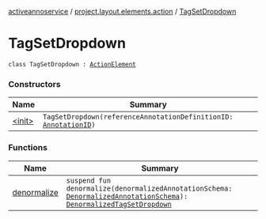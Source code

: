 [activeannoservice](../../index.md) / [project.layout.elements.action](../index.md) / [TagSetDropdown](./index.md)

# TagSetDropdown

`class TagSetDropdown : `[`ActionElement`](../-action-element/index.md)

### Constructors

| Name | Summary |
|---|---|
| [&lt;init&gt;](-init-.md) | `TagSetDropdown(referenceAnnotationDefinitionID: `[`AnnotationID`](../../annotationdefinition/-annotation-i-d.md)`)` |

### Functions

| Name | Summary |
|---|---|
| [denormalize](denormalize.md) | `suspend fun denormalize(denormalizedAnnotationSchema: `[`DenormalizedAnnotationSchema`](../../project.annotationschema/-denormalized-annotation-schema/index.md)`): `[`DenormalizedTagSetDropdown`](../-denormalized-tag-set-dropdown/index.md) |
